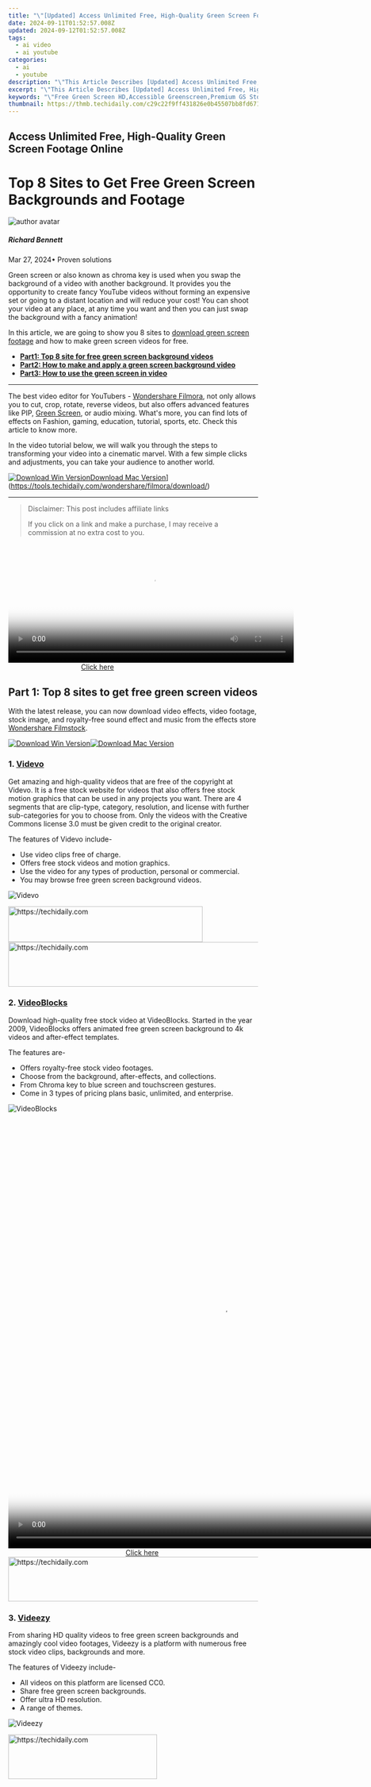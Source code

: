 ```yaml
---
title: "\"[Updated] Access Unlimited Free, High-Quality Green Screen Footage Online\""
date: 2024-09-11T01:52:57.008Z
updated: 2024-09-12T01:52:57.008Z
tags:
  - ai video
  - ai youtube
categories:
  - ai
  - youtube
description: "\"This Article Describes [Updated] Access Unlimited Free, High-Quality Green Screen Footage Online\""
excerpt: "\"This Article Describes [Updated] Access Unlimited Free, High-Quality Green Screen Footage Online\""
keywords: "\"Free Green Screen HD,Accessible Greenscreen,Premium GS Stock Video,Online Greenscreen Library,Unlimited GS Footage,High-Quality Greenscreen,Easy GS Availability\""
thumbnail: https://thmb.techidaily.com/c29c22f9ff431826e0b45507bb8fd6710d810a2c350e0ba60cc8399b6967ad03.jpg
---
```


## Access Unlimited Free, High-Quality Green Screen Footage Online

# Top 8 Sites to Get Free Green Screen Backgrounds and Footage

![author avatar](https://images.wondershare.com/filmora/article-images/richard-bennett.jpg)

##### Richard Bennett

 Mar 27, 2024• Proven solutions

Green screen or also known as chroma key is used when you swap the background of a video with another background. It provides you the opportunity to create fancy YouTube videos without forming an expensive set or going to a distant location and will reduce your cost! You can shoot your video at any place, at any time you want and then you can just swap the background with a fancy animation!

In this article, we are going to show you 8 sites to [download green screen footage](https://tools.techidaily.com/wondershare/filmora/download/) and how to make green screen videos for free.

* [**Part1: Top 8 site for free green screen background videos**](#part1)
* [**Part2: How to make and apply a green screen background video**](#part2)
* [**Part3: How to use the green screen in video**](#part3)

---

The best video editor for YouTubers - [Wondershare Filmora](https://tools.techidaily.com/wondershare/filmora/download/), not only allows you to cut, crop, rotate, reverse videos, but also offers advanced features like PIP, [Green Screen](https://tools.techidaily.com/wondershare/filmora/download/), or audio mixing. What's more, you can find lots of effects on Fashion, gaming, education, tutorial, sports, etc. Check this article to know more.

In the video tutorial below, we will walk you through the steps to transforming your video into a cinematic marvel. With a few simple clicks and adjustments, you can take your audience to another world.

[![Download Win Version](https://images.wondershare.com/filmora/guide/download-btn-win.jpg)](https://tools.techidaily.com/wondershare/filmora/download/)[Download Mac Version](https://images.wondershare.com/filmora/guide/download-btn-mac.jpg)](https://tools.techidaily.com/wondershare/filmora/download/)

---


>  Disclaimer: This post includes affiliate links
>
>  If you click on a link and make a purchase, I may receive a commission at no extra cost to you.
>







<!-- affiliate ads begin -->
<span id="1983474">
					<video width="576" height="240" style="cursor:pointer"
           poster="//a.impactradius-go.com/display-clicktoplayimage/1983474.png"
           onclick="if(!this.playClicked){this.play();this.setAttribute('controls',true);this.playClicked=true;}">
	   <source src="//a.impactradius-go.com/display-ad/22993-1983474">
	   <img src="//a.impactradius-go.com/display-clicktoplayimage/1983474.png" style="border: none; height: 100%; width: 100%; object-fit: contain">
	</video>
	<div style="width:360px;text-align:center"><a href="javascript:window.open(decodeURIComponent('https%3A%2F%2Fhomestyler.sjv.io%2Fc%2F5597632%2F1983474%2F22993'), '_blank');void(0);">Click here</a></div>
</span>
<img height="0" width="0" src="https://imp.pxf.io/i/5597632/1983474/22993" style="position:absolute;visibility:hidden;" border="0" />
<!-- affiliate ads end -->




## Part 1: Top 8 sites to get free green screen videos

With the latest release, you can now download video effects, video footage, stock image, and royalty-free sound effect and music from the effects store [Wondershare Filmstock](https://tools.techidaily.com/wondershare/filmora/download/).

[![Download Win Version](https://images.wondershare.com/filmora/guide/download-btn-win.jpg)](https://tools.techidaily.com/wondershare/filmora/download/)[![Download Mac Version](https://images.wondershare.com/filmora/guide/download-btn-mac.jpg)](https://tools.techidaily.com/wondershare/filmora/download/)

### 1. [Videvo](https://www.videvo.net/stock-video-footage/green%20screen/)

Get amazing and high-quality videos that are free of the copyright at Videvo. It is a free stock website for videos that also offers free stock motion graphics that can be used in any projects you want. There are 4 segments that are clip-type, category, resolution, and license with further sub-categories for you to choose from. Only the videos with the Creative Commons license 3.0 must be given credit to the original creator.

The features of Videvo include-

* Use video clips free of charge.
* Offers free stock videos and motion graphics.
* Use the video for any types of production, personal or commercial.
* You may browse free green screen background videos.

![Videvo](https://images.wondershare.com/filmora/article-images/Videvo.JPG)





<!-- affiliate ads begin -->
<a href="https://aligracehair.sjv.io/c/5597632/2115919/19272" target="_top" id="2115919">
  <img src="//a.impactradius-go.com/display-ad/19272-2115919" border="0" alt="https://techidaily.com" width="392" height="72"/>
</a>
<img height="0" width="0" src="https://aligracehair.sjv.io/i/5597632/2115919/19272" style="position:absolute;visibility:hidden;" border="0" />
<!-- affiliate ads end -->








<!-- affiliate ads begin -->
<a href="https://zebaoaffiliateprogram.pxf.io/c/5597632/2137974/21526" target="_top" id="2137974">
  <img src="//a.impactradius-go.com/display-ad/21526-2137974" border="0" alt="https://techidaily.com" width="728" height="90"/>
</a>
<img height="0" width="0" src="https://zebaoaffiliateprogram.pxf.io/i/5597632/2137974/21526" style="position:absolute;visibility:hidden;" border="0" />
<!-- affiliate ads end -->




### 2. [VideoBlocks](https://www.videoblocks.com/videos/green+screen)

Download high-quality free stock video at VideoBlocks. Started in the year 2009, VideoBlocks offers animated free green screen background to 4k videos and after-effect templates.

The features are-

* Offers royalty-free stock video footages.
* Choose from the background, after-effects, and collections.
* From Chroma key to blue screen and touchscreen gestures.
* Come in 3 types of pricing plans basic, unlimited, and enterprise.

![VideoBlocks](https://images.wondershare.com/filmora/article-images/VideoBlocks.JPG)





<!-- affiliate ads begin -->
<span id="1834906">
					<video width="864" height="864" style="cursor:pointer"
           poster="//a.impactradius-go.com/display-clicktoplayimage/1834906.png"
           onclick="if(!this.playClicked){this.play();this.setAttribute('controls',true);this.playClicked=true;}">
	   <source src="//a.impactradius-go.com/display-ad/16836-1834906">
	   <img src="//a.impactradius-go.com/display-clicktoplayimage/1834906.png" style="border: none; height: 100%; width: 100%; object-fit: contain">
	</video>
	<div style="width:540px;text-align:center"><a href="javascript:window.open(decodeURIComponent('https%3A%2F%2F25home.pxf.io%2Fc%2F5597632%2F1834906%2F16836'), '_blank');void(0);">Click here</a></div>
</span>
<img height="0" width="0" src="https://imp.pxf.io/i/5597632/1834906/16836" style="position:absolute;visibility:hidden;" border="0" />
<!-- affiliate ads end -->








<!-- affiliate ads begin -->
<a href="https://unicoeye.pxf.io/c/5597632/2134227/18498" target="_top" id="2134227">
  <img src="//a.impactradius-go.com/display-ad/18498-2134227" border="0" alt="https://techidaily.com" width="728" height="90"/>
</a>
<img height="0" width="0" src="https://unicoeye.pxf.io/i/5597632/2134227/18498" style="position:absolute;visibility:hidden;" border="0" />
<!-- affiliate ads end -->




### 3. [Videezy](https://www.videezy.com/free-video/green-background)

From sharing HD quality videos to free green screen backgrounds and amazingly cool video footages, Videezy is a platform with numerous free stock video clips, backgrounds and more.

The features of Videezy include-

* All videos on this platform are licensed CC0.
* Share free green screen backgrounds.
* Offer ultra HD resolution.
* A range of themes.

![Videezy](https://images.wondershare.com/filmora/article-images/Videezy.JPG)





<!-- affiliate ads begin -->
<a href="https://aligracehair.sjv.io/c/5597632/2115945/19272" target="_top" id="2115945">
  <img src="//a.impactradius-go.com/display-ad/19272-2115945" border="0" alt="https://techidaily.com" width="300" height="90"/>
</a>
<img height="0" width="0" src="https://aligracehair.sjv.io/i/5597632/2115945/19272" style="position:absolute;visibility:hidden;" border="0" />
<!-- affiliate ads end -->








<!-- affiliate ads begin -->
<span id="701707">
					<video width="1536" height="864" style="cursor:pointer"
           poster="//a.impactradius-go.com/display-clicktoplayimage/701707.png"
           onclick="if(!this.playClicked){this.play();this.setAttribute('controls',true);this.playClicked=true;}">
	   <source src="//a.impactradius-go.com/display-ad/7443-701707">
	   <img src="//a.impactradius-go.com/display-clicktoplayimage/701707.png" style="border: none; height: 100%; width: 100%; object-fit: contain">
	</video>
	<div style="width:960px;text-align:center"><a href="javascript:window.open(decodeURIComponent('https%3A%2F%2Fappsumo.8odi.net%2Fc%2F5597632%2F701707%2F7443'), '_blank');void(0);">Click here</a></div>
</span>
<img height="0" width="0" src="https://imp.pxf.io/i/5597632/701707/7443" style="position:absolute;visibility:hidden;" border="0" />
<!-- affiliate ads end -->




### 4. [Pond5](https://www.pond5.com/stock-video-footage/1/green-screen-background.html)

You can now license your videos with Pond5 which is an international community of brands and media creators. It is a website with more than 60000 contributors of content from about 150 countries. Over 10000 videos are uploaded on Pond5 each day.

The features of Pond5 include-

* Browse more than 700k royalty-free video production tracks.
* Discover HD and 4K clips from filmmakers renowned globally.
* Easy visual search with drag and drop video feature.
* Free green screen background with animated HD videos.
* Several filters to present your green background video amazingly.

![pond5](https://images.wondershare.com/filmora/article-images/pond5.JPG)

### 5. [iStock](https://www.istockphoto.com/videos/green-screen?phrase=green%20screen)

If you wish to search for millions of premium quality images, try iStock that handpicks and maintains the leading stock content globally.

The features of iStock include-

* From the green background to blue and orange backgrounds, iStock offers all.
* Find HD Video and 4K footage with green screen background at a nominal price just for the video and not the size.
* Pricing is flexible.

![iStock](https://images.wondershare.com/filmora/article-images/iStock.JPG)





<!-- affiliate ads begin -->
<a href="https://ephamedtechinc.pxf.io/c/5597632/2139322/26400" target="_top" id="2139322">
  <img src="//a.impactradius-go.com/display-ad/26400-2139322" border="0" alt="https://techidaily.com" width="728" height="90"/>
</a>
<img height="0" width="0" src="https://ephamedtechinc.pxf.io/i/5597632/2139322/26400" style="position:absolute;visibility:hidden;" border="0" />
<!-- affiliate ads end -->




### 6. [Green Screen Animals](https://greenscreenanimals.com/)

The animals are truly difficult to capture. With the Green Screen Animals, you get the easiest and cost-effective access to high-quality video clips of domestic and exotic animals on a free green screen background.

The features are-

* Offers ultra HD 6k resolution video footage.
* You get access to any format as per your requirement.
* Use 3D chimpanzee models in your project with the green screen background.
* Getting performance from the animals can be a tough call, Green Screen Animals makes it easy.

![Green Screen Animals](https://images.wondershare.com/filmora/article-images/Green-Screen-Animals.JPG)

### 7. [Footage Island](https://www.youtube.com/user/footageisland)

Get video footage for both private and commercial use completely free. You just need to give credit to Footage Island and use the content free.

* Free green screen background footages available.
* Free download for both personal and commercial use with just credits to the channel.

![Footageisland](https://images.wondershare.com/filmora/article-images/Footageisland.JPG)





<!-- affiliate ads begin -->
<a href="https://unicoeye.pxf.io/c/5597632/2134234/18498" target="_top" id="2134234">
  <img src="//a.impactradius-go.com/display-ad/18498-2134234" border="0" alt="https://techidaily.com" width="728" height="90"/>
</a>
<img height="0" width="0" src="https://unicoeye.pxf.io/i/5597632/2134234/18498" style="position:absolute;visibility:hidden;" border="0" />
<!-- affiliate ads end -->








<!-- affiliate ads begin -->
<a href="https://appsumo.8odi.net/c/5597632/2118318/7443" target="_top" id="2118318">
  <img src="//a.impactradius-go.com/display-ad/7443-2118318" border="0" alt="https://techidaily.com" width="600" height="90"/>
</a>
<img height="0" width="0" src="https://appsumo.8odi.net/i/5597632/2118318/7443" style="position:absolute;visibility:hidden;" border="0" />
<!-- affiliate ads end -->




### 8. [Shutterstock](https://www.shutterstock.com/zh/video/search/green-screen?page=1)

You can sort green screen videos from shutterstock using various search options like popular, latest, best match, and random. You may also select SD, 4k or HD resolution, choose a character from people, animals or abstract, categories and more.

The features include-

* Over 1 lakh stock videos and video clips.
* Curated video collection.
* Categories like entertainment, news, sports, royalty.
* Add music to your free green screen background video.
* Easy editing tools for a great video.

![Shutterstock](https://images.wondershare.com/filmora/article-images/Shutterstock.JPG)

## Part 2: How to make and apply a green screen background

In our last article, we have shared with you [how to make and use green screen footage](https://tools.techidaily.com/wondershare/filmora/download/).

While, in this article, we won't repeat it but just share with you some tips for making and applying green screen footage in video editings.

The core objective is to have a smooth one colored background which is easy to replace in post-production. Since the green screen is employed in the film industry on a mega scale, professional green screen kits are quite expensive. Hence it is much more feasible that a DIY solution is employed for the required results.

For a good quality result from a DIY green screen, you need to take care of the following items:

### 1\. Screen Quality

Green screens can be wall painted with a chroma key, a large sheet of cloth hung without any creases, or a portable setup canvas that can cover the given area.

### 2\. Lightning

The most important thing to be kept in mind is that your background should be lit evenly. Any shadows on the background should be avoided. The distance of the subject should be at least ten feet from the background, to minimize any kind of shadow.

**You may also like:** [\>> Blue Screen VS Green Screen: All You Need to Know](https://tools.techidaily.com/wondershare/filmora/download/)

## Part 3: How to composite green screen video footage

The next step is to utilize the downloaded free green screen footage with your video.

The [best green screen software](https://tools.techidaily.com/wondershare/filmora/download/) for personal and semi-professional use is Filmora. It allows you to import and work on videos shot in any format (AVI, MPEG, MKV, MP4, etc.) and seamlessly integrate your video with the background.

We have already demonstrated the steps of compositing and editing green screen videos at the beginning of the article. While in the video tutorial below, you can check the samples of using Filmora to compositing downloaded free green screen footage.

You can [edit a video](https://tools.techidaily.com/wondershare/filmora/download/) with green screen using Filmora easily. Check the below video to learn how to manage it.

[![Download Win Version](https://images.wondershare.com/filmora/guide/download-btn-win.jpg)](https://tools.techidaily.com/wondershare/filmora/download/)[Download Mac Version](https://images.wondershare.com/filmora/guide/download-btn-mac.jpg)](https://tools.techidaily.com/wondershare/filmora/download/)





<!-- affiliate ads begin -->
<a href="https://appsumo.8odi.net/c/5597632/2130891/7443" target="_top" id="2130891">
  <img src="//a.impactradius-go.com/display-ad/7443-2130891" border="0" alt="https://techidaily.com" width="728" height="90"/>
</a>
<img height="0" width="0" src="https://appsumo.8odi.net/i/5597632/2130891/7443" style="position:absolute;visibility:hidden;" border="0" />
<!-- affiliate ads end -->




![author avatar](https://images.wondershare.com/filmora/article-images/richard-bennett.jpg)

Richard Bennett

Richard Bennett is a writer and a lover of all things video.

Follow @Richard Bennett


<ins class="adsbygoogle"
     style="display:block"
     data-ad-format="autorelaxed"
     data-ad-client="ca-pub-7571918770474297"
     data-ad-slot="1223367746"></ins>



<ins class="adsbygoogle"
     style="display:block"
     data-ad-client="ca-pub-7571918770474297"
     data-ad-slot="8358498916"
     data-ad-format="auto"
     data-full-width-responsive="true"></ins>





<span class="atpl-alsoreadstyle">Also read:</span>
<div><ul>
<li><a href="https://visual-screen-recording.techidaily.com/new-2024-approved-unleashing-classic-ps3-games-on-your-pc/"><u>[New] 2024 Approved Unleashing Classic PS3 Games on Your PC</u></a></li>
<li><a href="https://youtube-zero.techidaily.com/uilding-a-professional-online-brand-as-a-game-vlogger-for-2024/"><u>[New] Building a Professional Online Brand as a Game Vlogger for 2024</u></a></li>
<li><a href="https://fox-info.techidaily.com/new-decoding-digital-dazzle-an-initial-journey-into-video-standards/"><u>[New] Decoding Digital Dazzle An Initial Journey Into Video Standards</u></a></li>
<li><a href="https://youtube-zero.techidaily.com/nhance-video-pace-youtube-via-desktops-and-phones/"><u>[New] Enhance Video Pace - YouTube via Desktops & Phones</u></a></li>
<li><a href="https://youtube-zero.techidaily.com/ortune-awaits-in-marketing-unveil-the-full-set-of-our-50-free-youtube-ads-for-2024/"><u>[New] Fortune Awaits in Marketing! Unveil the Full Set of Our 50 Free YouTube Ads for 2024</u></a></li>
<li><a href="https://youtube-zero.techidaily.com/n-2024-comprerant-and-reviewed-the-ultimate-list-of-ios-video-edits/"><u>[New] In 2024, Compreran't & Reviewed The Ultimate List of iOS Video Edits</u></a></li>
<li><a href="https://youtube-zero.techidaily.com/n-2024-elevating-your-earning-game-with-youtube-monetization-strategies/"><u>[New] In 2024, Elevating Your Earning Game with YouTube Monetization Strategies</u></a></li>
<li><a href="https://youtube-zero.techidaily.com/n-2024-how-to-restrict-viewership-of-your-youtube-content/"><u>[New] In 2024, How to Restrict Viewership of Your YouTube Content</u></a></li>
<li><a href="https://youtube-zero.techidaily.com/recision-in-sound-cutting-out-unwanted-volume/"><u>[New] Precision in Sound Cutting Out Unwanted Volume</u></a></li>
<li><a href="https://youtube-zero.techidaily.com/ed-2024-approved-breakdown-of-ad-revenue-average-income-for-youtube-vids/"><u>[Updated] 2024 Approved Breakdown of Ad Revenue Average Income for YouTube Vids?</u></a></li>
<li><a href="https://youtube-zero.techidaily.com/ed-2024-approved-efficiently-transfer-vids-from-premiere-to-youtube/"><u>[Updated] 2024 Approved Efficiently Transfer Vids From Premiere to YouTube</u></a></li>
<li><a href="https://youtube-zero.techidaily.com/ed-2024-approved-expert-insights-into-crafting-dynamic-youtube-shorts-templates/"><u>[Updated] 2024 Approved Expert Insights Into Crafting Dynamic YouTube Shorts Templates</u></a></li>
<li><a href="https://youtube-zero.techidaily.com/ed-2024-approved-free-online-offer-enjoy-a-gallery-of-50-youtube-banners-now/"><u>[Updated] 2024 Approved Free Online Offer Enjoy a Gallery of 50 YouTube Banners Now</u></a></li>
<li><a href="https://youtube-webster.techidaily.com/ed-2024-approved-online-havens-for-sponsorship-initiatives-on-youtube/"><u>[Updated] 2024 Approved Online Havens for Sponsorship Initiatives on YouTube</u></a></li>
<li><a href="https://youtube-zero.techidaily.com/ed-2024-approved-transform-spaces-and-elevate-brands-the-ultimate-apps-list-for-youtube-artistry/"><u>[Updated] 2024 Approved Transform Spaces & Elevate Brands The Ultimate Apps List for YouTube Artistry</u></a></li>
<li><a href="https://youtube-zero.techidaily.com/ed-2024-approved-transform-your-viewership-with-immersive-360-livestreams-on-youtube/"><u>[Updated] 2024 Approved Transform Your Viewership with Immersive 360° Livestreams on YouTube</u></a></li>
<li><a href="https://snapchat-videos.techidaily.com/updated-2024-approved-visual-vistas-essential-effects-for-striking-snaps/"><u>[Updated] 2024 Approved Visual Vistas Essential Effects for Striking Snaps</u></a></li>
<li><a href="https://youtube-zero.techidaily.com/ed-audiences-on-the-rise-gauge-for-2024/"><u>[Updated] Audiences on the Rise Gauge for 2024</u></a></li>
<li><a href="https://youtube-zero.techidaily.com/ed-chuckle-factory-designing-7-video-ideas-for-humorists-for-2024/"><u>[Updated] Chuckle Factory Designing 7 Video Ideas for Humorists for 2024</u></a></li>
<li><a href="https://instagram-videos.techidaily.com/updated-convenient-ways-to-merge-igtv-and-insta-stories/"><u>[Updated] Convenient Ways to Merge IGTV & Insta Stories</u></a></li>
<li><a href="https://facebook-video-share.techidaily.com/updated-free-profile-imagery-for-youtubers/"><u>[Updated] Free Profile Imagery for YouTubers</u></a></li>
<li><a href="https://youtube-zero.techidaily.com/ed-in-2024-a-comprehensible-approach-to-personal-branding-in-the-youtube-sphere/"><u>[Updated] In 2024, A Comprehensible Approach to Personal Branding in the YouTube Sphere</u></a></li>
<li><a href="https://youtube-zero.techidaily.com/ed-in-2024-real-time-trends-hourly-top-10-youtube-pickers/"><u>[Updated] In 2024, Real-Time Trends Hourly Top 10 YouTube Pickers</u></a></li>
<li><a href="https://youtube-zero.techidaily.com/ed-in-2024-shegames-legends-youtubes-number-one-ten/"><u>[Updated] In 2024, SheGames Legends YouTube's Number One Ten</u></a></li>
<li><a href="https://youtube-zero.techidaily.com/ed-in-2024-transform-your-video-calls-google-meet-on-youtube-guide/"><u>[Updated] In 2024, Transform Your Video Calls Google Meet on YouTube Guide</u></a></li>
<li><a href="https://visual-screen-recording.techidaily.com/updated-photograph-entire-screen-area-for-2024/"><u>[Updated] Photograph Entire Screen Area for 2024</u></a></li>
<li><a href="https://youtube-webster.techidaily.com/ed-supercharge-your-game-trailers-with-keywords/"><u>[Updated] Supercharge Your Game Trailers with Keywords</u></a></li>
<li><a href="https://youtube-zero.techidaily.com/approved-attract-1000-viewers-quickly-on-youtube/"><u>2024 Approved Attract 1,000 Viewers Quickly on YouTube</u></a></li>
<li><a href="https://youtube-zero.techidaily.com/approved-flavorful-funnels-catchy-recipe-channels-that-work/"><u>2024 Approved Flavorful Funnels Catchy Recipe Channels That Work</u></a></li>
<li><a href="https://youtube-zero.techidaily.com/approved-on-camera-charisma-a-guide-to-personal-video-content/"><u>2024 Approved On-Camera Charisma A Guide to Personal Video Content</u></a></li>
<li><a href="https://article-helps.techidaily.com/2024-approved-preventing-disorientation-in-virtual-environments/"><u>2024 Approved Preventing Disorientation in Virtual Environments</u></a></li>
<li><a href="https://youtube-zero.techidaily.com/approved-pursuing-popularity-on-platforms-elevating-your-youtube-profile/"><u>2024 Approved Pursuing Popularity on Platforms Elevating Your Youtube Profile</u></a></li>
<li><a href="https://youtube-zero.techidaily.com/approved-the-intersection-of-brain-research-and-strategic-business-management/"><u>2024 Approved The Intersection of Brain Research and Strategic Business Management</u></a></li>
<li><a href="https://youtube-stream.techidaily.com/2024-approved-ultra-quick-fortnite-image-design/"><u>2024 Approved Ultra-Quick Fortnite Image Design</u></a></li>
<li><a href="https://location-fake.techidaily.com/3utools-virtual-location-not-working-on-sony-xperia-1-v-fix-now-drfone-by-drfone-virtual-android/"><u>3uTools Virtual Location Not Working On Sony Xperia 1 V? Fix Now | Dr.fone</u></a></li>
<li><a href="https://youtube-zero.techidaily.com/re-no-cost-sounds-for-videos-and-podcasts/"><u>Acquire No-Cost Sounds for Videos & Podcasts!</u></a></li>
<li><a href="https://extra-lessons.techidaily.com/beam-brighter-adopting-the-playful-cartoon-lens-on-snapchat/"><u>Beam Brighter Adopting the Playful Cartoon Lens on Snapchat</u></a></li>
<li><a href="https://phone-solutions.techidaily.com/best-android-data-recovery-undelete-lost-music-from-google-pixel-fold-by-fonelab-android-recover-music/"><u>Best Android Data Recovery - Undelete Lost Music from Google Pixel Fold</u></a></li>
<li><a href="https://tech-revival.techidaily.com/can-a-digital-mentor-help-you-navigate-the-perils-of-wild-environments/"><u>Can a Digital Mentor Help You Navigate the Perils of Wild Environments?</u></a></li>
<li><a href="https://youtube-zero.techidaily.com/tive-engagement-incorporating-youtube-videos-into-slides/"><u>Effective Engagement Incorporating YouTube Videos Into Slides</u></a></li>
<li><a href="https://remote-screen-capture.techidaily.com/experts-picks-top-5-webcams-revolutionizing-game-streaming-for-2024/"><u>Expert's Picks Top 5 Webcams Revolutionizing Game Streaming for 2024</u></a></li>
<li><a href="https://youtube-zero.techidaily.com/fixing-game-crashes-in-dark-souls-iii-a-comprehensive-guide/"><u>Fixing Game Crashes in Dark Souls III – A Comprehensive Guide</u></a></li>
<li><a href="https://fox-info.techidaily.com/future-in-your-hands-choosing-a-premium-360-camera-today/"><u>Future in Your Hands Choosing a Premium 360 Camera Today</u></a></li>
<li><a href="https://easy-unlock-android.techidaily.com/how-to-change-lock-screen-wallpaper-on-poco-c55-by-drfone-android/"><u>How to Change Lock Screen Wallpaper on Poco C55</u></a></li>
<li><a href="https://fake-location.techidaily.com/how-to-find-ispoofer-pro-activation-key-on-nokia-c12-pro-drfone-by-drfone-virtual-android/"><u>How to Find iSpoofer Pro Activation Key On Nokia C12 Pro? | Dr.fone</u></a></li>
<li><a href="https://some-knowledge.techidaily.com/immediate-solution-for-podcast-livestreaming-for-2024/"><u>Immediate Solution for Podcast Livestreaming for 2024</u></a></li>
<li><a href="https://hardware-help.techidaily.com/1722977410305-improve-sound-clarity-instantly-free-m-audio-fast-track-ultra-driver-downloads-here/"><u>Improve Sound Clarity Instantly! FREE M-Audio Fast Track Ultra Driver Downloads Here</u></a></li>
<li><a href="https://youtube-web.techidaily.com/24-filmora-tutorials-simple-steps-to-a-dynamic-youtube-subscribe-button/"><u>In 2024, Filmora Tutorials Simple Steps to a Dynamic YouTube Subscribe Button</u></a></li>
<li><a href="https://android-transfer.techidaily.com/in-2024-how-to-transfer-contacts-from-itel-p40plus-to-iphone-xs11-drfone-by-drfone-transfer-from-android-transfer-from-android/"><u>In 2024, How to Transfer Contacts from Itel P40+ to iPhone XS/11 | Dr.fone</u></a></li>
<li><a href="https://youtube-zero.techidaily.com/24-instagram-integration-with-youtube-video-sharing/"><u>In 2024, Instagram Integration with YouTube Video Sharing</u></a></li>
<li><a href="https://article-posts.techidaily.com/in-2024-mememirth-your-joy-jolt-app/"><u>In 2024, MemeMirth Your Joy Jolt App</u></a></li>
<li><a href="https://youtube-zero.techidaily.com/24-optimizing-engagement-using-cards-and-annotations/"><u>In 2024, Optimizing Engagement Using Cards and Annotations</u></a></li>
<li><a href="https://youtube-zero.techidaily.com/24-youtube-essentials-for-successful-channel-creation/"><u>In 2024, Youtube Essentials for Successful Channel Creation</u></a></li>
<li><a href="https://hardware-help.techidaily.com/install-the-logitech-g920-mouse-software-guide-for-windows-111087-users/"><u>Install the Logitech G920 Mouse Software: Guide for Windows 11/10/8/7 Users</u></a></li>
<li><a href="https://win-solutions.techidaily.com/obs-lag-issues-addressed-tips-for-seamless-live-broadcasts-and-recordings/"><u>Obs Lag Issues Addressed: Tips for Seamless Live Broadcasts & Recordings</u></a></li>
<li><a href="https://youtube-zero.techidaily.com/ssionals-picks-best-editors-for-online-streams-for-2024/"><u>Professionals' Picks Best Editors for Online Streams for 2024</u></a></li>
<li><a href="https://fox-that.techidaily.com/resolving-sim-card-not-activated-tackling-the-mini-mobile-mm-issue/"><u>Resolving 'SIM Card Not Activated' - Tackling the Mini-Mobile (MM) Issue</u></a></li>
<li><a href="https://youtube-zero.techidaily.com/oundbite-revolution-key-strategies-for-youtubes-music-clips/"><u>The Soundbite Revolution Key Strategies for YouTube's Music Clips</u></a></li>
<li><a href="https://some-guidance.techidaily.com/unlocking-speedy-streams-the-noobs-snapchat-guide-for-2024/"><u>Unlocking Speedy Streams The Noob’s Snapchat Guide for 2024</u></a></li>
</ul></div>




